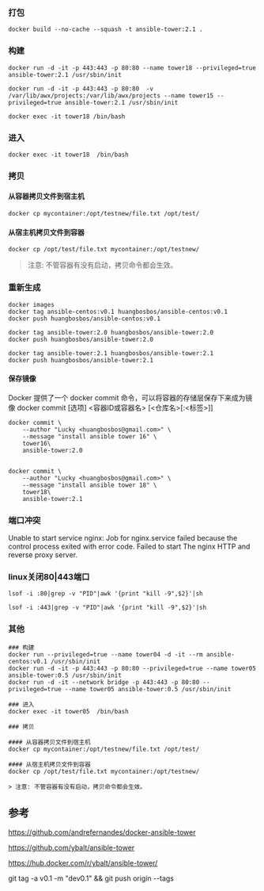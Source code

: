 
### 打包

```shell
docker build --no-cache --squash -t ansible-tower:2.1 .
```

### 构建

```shell
docker run -d -it -p 443:443 -p 80:80 --name tower18 --privileged=true ansible-tower:2.1 /usr/sbin/init

docker run -d -it -p 443:443 -p 80:80  -v /var/lib/awx/projects:/var/lib/awx/projects --name tower15 --privileged=true ansible-tower:2.1 /usr/sbin/init

docker exec -it tower18 /bin/bash
```

### 进入

```shell
docker exec -it tower18  /bin/bash
```

### 拷贝

#### 从容器拷贝文件到宿主机

```shell
docker cp mycontainer:/opt/testnew/file.txt /opt/test/
```

#### 从宿主机拷贝文件到容器

```shell
docker cp /opt/test/file.txt mycontainer:/opt/testnew/
```

> 注意: 不管容器有没有启动，拷贝命令都会生效。


### 重新生成
```shell
docker images
docker tag ansible-centos:v0.1 huangbosbos/ansible-centos:v0.1
docker push huangbosbos/ansible-centos:v0.1

docker tag ansible-tower:2.0 huangbosbos/ansible-tower:2.0
docker push huangbosbos/ansible-tower:2.0

docker tag ansible-tower:2.1 huangbosbos/ansible-tower:2.1
docker push huangbosbos/ansible-tower:2.1
```

#### 保存镜像

Docker 提供了一个 docker commit 命令，可以将容器的存储层保存下来成为镜像
docker commit [选项] <容器ID或容器名> [<仓库名>[:<标签>]]

```shell
docker commit \
    --author "Lucky <huangbosbos@gmail.com>" \
    --message "install ansible tower 16" \
    tower16\
    ansible-tower:2.0


docker commit \
    --author "Lucky <huangbosbos@gmail.com>" \
    --message "install ansible tower 18" \
    tower18\
    ansible-tower:2.1
```

### 端口冲突

Unable to start service nginx: Job for nginx.service failed because the control process exited with error code.
 Failed to start The nginx HTTP and reverse proxy server.
 
### linux关闭80|443端口
```shell
lsof -i :80|grep -v "PID"|awk '{print "kill -9",$2}'|sh

lsof -i :443|grep -v "PID"|awk '{print "kill -9",$2}'|sh
```


### 其他

```
### 构建
docker run --privileged=true --name tower04 -d -it --rm ansible-centos:v0.1 /usr/sbin/init
docker run -d -it -p 443:443 -p 80:80 --privileged=true --name tower05 ansible-tower:0.5 /usr/sbin/init
docker run -d -it --network bridge -p 443:443 -p 80:80 --privileged=true --name tower05 ansible-tower:0.5 /usr/sbin/init

### 进入
docker exec -it tower05  /bin/bash

### 拷贝

#### 从容器拷贝文件到宿主机
docker cp mycontainer:/opt/testnew/file.txt /opt/test/

#### 从宿主机拷贝文件到容器
docker cp /opt/test/file.txt mycontainer:/opt/testnew/

> 注意: 不管容器有没有启动，拷贝命令都会生效。

```

## 参考

https://github.com/andrefernandes/docker-ansible-tower

https://github.com/ybalt/ansible-tower

https://hub.docker.com/r/ybalt/ansible-tower/

git tag -a v0.1 -m "dev0.1" && git push origin --tags

